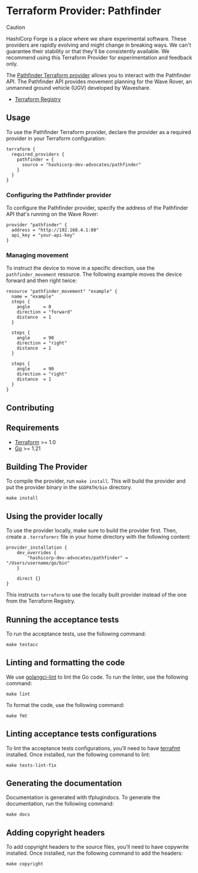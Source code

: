 # Terraform Provider: Pathfinder

> [!CAUTION]
> HashiCorp Forge is a place where we share experimental software. These providers are rapidly evolving and might change in breaking ways. We can't guarantee their stability or that they'll be consistently available. We recommend using this Terraform Provider for experimentation and feedback only.

The [Pathfinder Terraform provider]((https://registry.terraform.io/providers/hashicorp-dev-advocates/pathfinder/latest/docs)) allows you to interact with the Pathfinder API. The Pathfinder API provides movement planning for the Wave Rover, an unmanned ground vehicle (UGV) developed by Waveshare.

* [Terraform Registry](https://registry.terraform.io/providers/hashicorp-dev-advocates/pathfinder/latest/docs)

## Usage

To use the Pathfinder Terraform provider, declare the provider as a required provider in your Terraform configuration:

```hcl
terraform {
  required_providers {
    pathfinder = {
      source = "hashicorp-dev-advocates/pathfinder"
    }
  }
}
```

### Configuring the Pathfinder provider

To configure the Pathfinder provider, specify the address of the Pathfinder API that's running on the Wave Rover:

```hcl
provider "pathfinder" {
  address = "http://192.168.4.1:80"
  api_key = "your-api-key"
}
```

### Managing movement

To instruct the device to move in a specific direction, use the `pathfinder_movement` resource. The following example moves the device forward and then right twice:

```hcl
resource "pathfinder_movement" "example" {
  name = "example"
  steps {
    angle     = 0
    direction = "forward"
    distance  = 1
  }

  steps {
    angle     = 90
    direction = "right"
    distance  = 1
  }

  steps {
    angle     = 90
    direction = "right"
    distance  = 1
  }
}
```

## Contributing

## Requirements

- [Terraform](https://developer.hashicorp.com/terraform/downloads) >= 1.0
- [Go](https://golang.org/doc/install) >= 1.21

## Building The Provider

To compile the provider, run `make install`. This will build the provider and put the provider binary in the `$GOPATH/bin` directory.

```shell
make install
```

## Using the provider locally

To use the provider locally, make sure to build the provider first. Then, create a `.terraformrc` file in your home directory with the following content:

```hcl
provider_installation {
    dev_overrides {
        "hashicorp-dev-advocates/pathfinder" = "/Users/username/go/bin"
    }

    direct {}
}
```

This instructs `terraform` to use the locally built provider instead of the one from the Terraform Registry.

## Running the acceptance tests

To run the acceptance tests, use the following command:

```shell
make testacc
```

## Linting and formatting the code

We use [golangci-lint](https://golangci-lint.run/) to lint the Go code. To run the linter, use the following command:

```shell
make lint
```

To format the code, use the following command:

```shell
make fmt
```

## Linting acceptance tests configurations

To lint the acceptance tests configurations, you’ll need to have [terrafmt](https://github.com/katbyte/terrafmt) installed. Once installed, run the following command to lint:

```shell
make tests-lint-fix
```


## Generating the documentation

Documentation is generated with tfplugindocs. To generate the documentation, run the following command:

```shell
make docs
```

## Adding copyright headers

To add copyright headers to the source files, you’ll need to have copywrite installed. Once installed, run the following command to add the headers:

```shell
make copyright
```
